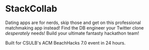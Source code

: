 # StackCollab

Dating apps are for nerds, skip those and get on this professional matchmaking app instead!
Find the DB engineer your Twitter clone *desperately* needs!
Build your ultimate fantasty hackathon team!

Built for CSULB's ACM BeachHacks 7.0 event in 24 hours.
